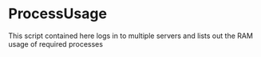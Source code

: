 # ProcessUsage
This script contained here logs in to multiple servers and lists out the RAM usage of required processes 
